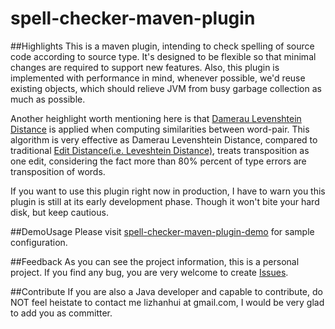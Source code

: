 spell-checker-maven-plugin
====================
##Highlights
This is a maven plugin, intending to check spelling of source code according to source type. It's designed to be flexible so that minimal changes are required to support new features. Also, this plugin is implemented with performance in mind, whenever possible, we'd reuse existing objects, which should relieve JVM from busy garbage collection as much as possible. 

Another heighlight worth mentioning here is that [Damerau Levenshtein Distance](http://en.wikipedia.org/wiki/Damerau%E2%80%93Levenshtein_distance) is applied when computing similarities between word-pair. This algorithm is very effective as Damerau Levenshtein Distance, compared to traditional [Edit Distance(i.e. Leveshtein Distance)](http://en.wikipedia.org/wiki/Edit_distance), treats transposition as one edit, considering the fact more than 80% percent of type errors are transposition of words.

If you want to use this plugin right now in production, I have to warn you this plugin is still at its early development phase. Though it won't bite your hard disk, but keep cautious. 

##DemoUsage
Please visit [spell-checker-maven-plugin-demo](https://github.com/lizhanhui/spell-checker-maven-plugin-demo) for sample configuration.

##Feedback
As you can see the project information, this is a personal project. If you find any bug, you are very welcome to create [Issues](https://github.com/lizhanhui/spell-checker-maven-plugin/issues).

##Contribute
If you are also a Java developer and capable to contribute, do NOT feel heistate to contact me lizhanhui at gmail.com, I would be very glad to add you as committer.
